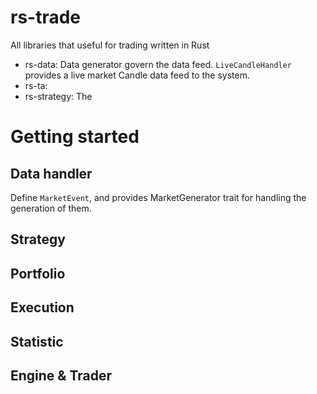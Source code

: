 # rs-trade
All libraries that useful for trading written in Rust

- rs-data: Data generator govern the data feed. `LiveCandleHandler` provides a live market Candle data feed to the system.
- rs-ta: 
- rs-strategy: The

# Getting started

## Data handler
Define `MarketEvent`, and provides MarketGenerator trait for handling the generation of them.

## Strategy

## Portfolio

## Execution

## Statistic

## Engine & Trader
